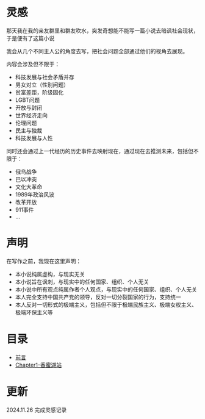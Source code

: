 # 灵感

那天我在我的亲友群里和群友吹水，突发奇想能不能写一篇小说去暗讽社会现状，于是便有了这篇小说

我会从几个不同主人公的角度去写，把社会问题全部通过他们的视角去展现。

内容会涉及但不限于：

- 科技发展与社会矛盾并存
- 男女对立（性别问题）
- 贫富差距，阶级固化
- LGBT问题
- 开放与封闭
- 世界经济走向
- 伦理问题
- 民主与独裁
- 科技发展与人性

同时还会通过上一代经历的历史事件去映射现在，通过现在去推测未来，包括但不限于：

- 俄乌战争
- 巴以冲突
- 文化大革命
- 1989年政治风波
- 改革开放
- 911事件
- ...

# 声明

在写作之前，我现在这里声明：

- 本小说纯属虚构，与现实无关
- 本小说旨在讽刺，与现实中的任何国家、组织、个人无关
- 本小说中所有观点纯属作者个人观点，与现实中的任何国家、组织、个人无关
- 本人完全支持中国共产党的领导，反对一切分裂国家的行为，支持统一
- 本人反对一切形式的极端主义，包括但不限于极端民族主义、极端女权主义、极端环保主义等

# 目录

- [前言](./content/preface.md)
- [Chapter1-香蜜湖站](/posts/tfw-c1)

# 更新

2024.11.26 完成灵感记录
